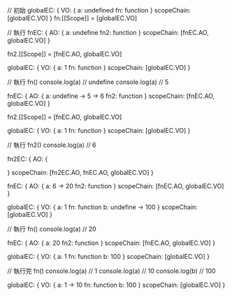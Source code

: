 // 初始
globalEC: {
  VO: {
    a: undefined
    fn: function
  }
  scopeChain: [globalEC.VO]
}
fn.[[Scope]] = [globalEC.VO]

// 執行
fnEC: {
  AO: {
    a: undefine
    fn2: function
  }
  scopeChain: [fnEC.AO, globalEC.VO]
}

fn2.[[Scope]] = [fnEC.AO, globalEC.VO]

globalEC: {
  VO: {
    a: 1
    fn: function
  }
  scopeChain: [globalEC.VO]
}

// 執行 fn()
console.log(a) // undefine
console.log(a) // 5

fnEC: {
  AO: {
    a: undefine -> 5 -> 6
    fn2: function
  }
  scopeChain: [fnEC.AO, globalEC.VO]
}

fn2.[[Scope]] = [fnEC.AO, globalEC.VO]

globalEC: {
  VO: {
    a: 1
    fn: function
  }
  scopeChain: [globalEC.VO]
}

// 執行 fn2()
console.log(a) // 6

fn2EC: {
  AO: {
    
  }
  scopeChain: [fn2EC.AO, fnEC.AO, globalEC.VO]
}

fnEC: {
  AO: {
    a: 6 -> 20
    fn2: function
  }
  scopeChain: [fnEC.AO, globalEC.VO]
}

globalEC: {
  VO: {
    a: 1
    fn: function
    b: undefine -> 100
  }
  scopeChain: [globalEC.VO]
}

// 執行 fn()
console.log(a) // 20

fnEC: {
  AO: {
    a: 20
    fn2: function
  }
  scopeChain: [fnEC.AO, globalEC.VO]
}

globalEC: {
  VO: {
    a: 1
    fn: function
    b: 100
  }
  scopeChain: [globalEC.VO]
}

// 執行完 fn()
console.log(a) // 1
console.log(a) // 10
console.log(b) // 100

globalEC: {
  VO: {
    a: 1 -> 10
    fn: function
    b: 100
  }
  scopeChain: [globalEC.VO]
}